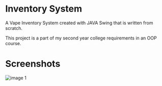 # Inventory System
A Vape Inventory System created with JAVA Swing that is written from scratch.

This project is a part of my second year college requirements in an OOP course.

# Screenshots

![image 1](https://github.com/dsBeat/Inventory-System/blob/main/screenshots/Screenshot%20(60).png)


